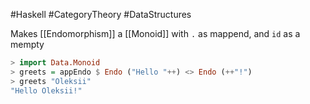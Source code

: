 #Haskell #CategoryTheory #DataStructures

Makes [[Endomorphism]] a [[Monoid]] with `.` as mappend, and `id` as a mempty
```haskell
> import Data.Monoid
> greets = appEndo $ Endo ("Hello "++) <> Endo (++"!")
> greets "Oleksii"
"Hello Oleksii!"
```
